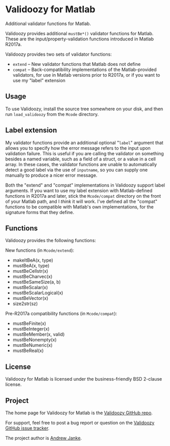Validoozy for Matlab
========================

Additional validator functions for Matlab.

Validoozy provides additional `mustBe*()` validator functions for Matlab.
These are the input/property-validation functions introduced in Matlab R2017a.

Validoozy provides two sets of validator functions:

* `extend` – New validator functions that Matlab does not define
* `compat` – Back-compatibility implementations of the Matlab-provided validators, for use in Matlab versions prior to R2017a, or if you want to use my "label" extension

## Usage

To use Validoozy, install the source tree somewhere on your disk, and then run `load_validoozy` from the `Mcode` directory.

## Label extension

My validator functions provide an additional optional "`label`" argument that allows you to specify how the error message refers to the input upon validation failure.
This is useful if you are calling the validator on something besides a named variable, such as a field of a struct, or a value in a cell array.
In these cases, the validator functions are unable to automatically detect a good label via the use of `inputname`, so you can supply one manually to produce a nicer error message.

Both the "extend" and "compat" implementations in Validoozy support label arguments.
If you want to use my label extension with Matlab-defined functions in R2017a and later, stick the `Mcode/compat` directory on the front of your Matlab path, and I _think_ it will work.
I've defined all the "compat" functions to be compatible with Matlab's own implementations, for the signature forms that they define.

## Functions


Validoozy provides the following functions:

New functions (in `Mcode/extend`):
  * makeItBeA(x, type)
  * mustBeA(x, type)
  * mustBeCellstr(x)
  * mustBeCharvec(x)
  * mustBeSameSize(a, b)
  * mustBeScalar(x)
  * mustBeScalarLogical(x)
  * mustBeVector(x)
  * size2str(sz)

Pre-R2017a compatibility functions (in `Mcode/compat`):
  * mustBeFinite(x)
  * mustBeInteger(x)
  * mustBeMember(x, valid)
  * mustBeNonempty(x)
  * mustBeNumeric(x)
  * mustBeReal(x)

## License

Validoozy for Matlab is licensed under the business-friendly BSD 2-clause license.

## Project

The home page for Validoozy for Matlab is the [Validoozy GitHub repo](https://github.com/apjanke/matlab-validoozy).

For support, feel free to post a bug report or question on the [Validoozy GitHub issue tracker](https://github.com/apjanke/matlab-validoozy/issues).

The project author is [Andrew Janke](https://apjanke.net).
